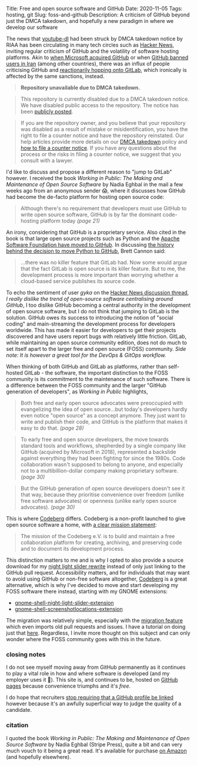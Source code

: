 Title: Free and open source software and GitHub
Date: 2020-11-05
Tags: hosting, git
Slug: foss-and-github
Description: A criticism of GitHub beyond just the DMCA takedown, and hopefully a new paradigm in where we develop our software

The news that [youtube-dl](https://youtube-dl.org/) had been struck by DMCA takedown notice by RIAA has been circulating in many tech circles such as [Hacker News](https://news.ycombinator.com/item?id=24872911), inviting regular criticism of GitHub and the volatility of software hosting platforms. Akin to [when Microsoft acquired GitHub](https://news.ycombinator.com/item?id=17221527) or when [GitHub banned users in Iran](https://news.ycombinator.com/item?id=20542731) (among other countries), there was an influx of people criticising GitHub and [reactionarily hopping onto GitLab](https://twitter.com/gitlabstatus/status/1003887898142367744), which ironically is affected by the same sanctions, instead.

> **Repository unavailable due to DMCA takedown.**

> This repository is currently disabled due to a DMCA takedown notice. We have disabled public access to the repository. The notice has been [publicly posted](https://github.com/github/dmca/blob/master/2020/10/2020-10-23-RIAA.md).

> If you are the repository owner, and you believe that your repository was disabled as a result of mistake or misidentification, you have the right to file a counter notice and have the repository reinstated. Our help articles provide more details on our [DMCA takedown](https://docs.github.com/articles/dmca-takedown-policy) policy and [how to file a counter notice](https://docs.github.com/articles/guide-to-submitting-a-dmca-counter-notice). If you have any questions about the process or the risks in filing a counter notice, we suggest that you consult with a lawyer.

I'd like to discuss and propose a different reason to "jump to GitLab" however. I received the book <cite>Working in Public: The Making and Maintenance of Open Source Software</cite> by Nadia Eghbal in the mail a few weeks ago from an anonymous sender 😱, where it discusses how GitHub had become the de-facto platform for hosting open source code:

> Although there's no requirement that developers must use GitHub to write open source software, GitHub is by far the dominant code-hosting platform today *(page 21)*

An irony, considering that GitHub is a proprietary service. Also cited in the book is that large open source projects such as Python and the [Apache Software Foundation have moved to GitHub](https://github.blog/2019-04-29-apache-joins-github-community/). In discussing [the history behind the decision to move Python to GitHub](https://snarky.ca/the-history-behind-the-decision-to-move-python-to-github/), Brett Cannon said:

> ...there was no killer feature that GitLab had. Now some would argue that the fact GitLab is open source is its killer feature. But to me, the development process is more important than worrying whether a cloud-based service publishes its source code.

To echo the sentiment of user *gyka* on the [Hacker News discussion thread](https://news.ycombinator.com/item?id=13615139), *I really dislike the trend of open-source software centralising around GitHub*, I too dislike GitHub becoming a central authority in the development of open source software, but I do not think that jumping to GitLab is the solution. GitHub owes its success to introducing the notion of "social coding" and main-streaming the development process for developers worldwide. This has made it easier for developers to get their projects discovered and have users report bugs with relatively little friction. GitLab, while maintaining an open source community edition, does not do much to set itself apart to the larger free and open source (FOSS) community. *Side note: It is however a great tool for the DevOps & GitOps workflow.*

When thinking of both GitHub and GitLab as platforms, rather than self-hosted GitLab - the software, the important distinction to the FOSS community is its commitment to the maintenance of such software. There is a difference between the FOSS community and the larger "GitHub generation of developers", as *Working in Public* highlights,

> Both free and early open source advocates were preoccupied with evangelizing the idea of open source...but today's developers hardly even notice "open source" as a concept anymore. They just want to write and publish their code, and GitHub is the platform that makes it easy to do that. *(page 28)*

> To early free and open source developers, the move towards standard tools and workflows, shepherded by a single company like GitHub (acquired by Microsoft in 2018), represented a backslide against everything they had been fighting for since the 1980s. Code collaboration wasn't supposed to belong to anyone, and especially not to a multibillion-dollar company making proprietary software. *(page 30)*

> But the GitHub generation of open source developers doesn't see it that way, because they prioritise convenience over freedom (unlike free software advocates) or openness (unlike early open source advocates). *(page 30)*

This is where [Codeberg](https://codeberg.org/) differs. Codeberg is a non-profit launched to give open source software a home, with [a clear mission statement](https://blog.codeberg.org/codebergorg-launched.html):

> The mission of the Codeberg e.V. is to build and maintain a free collaboration platform for creating, archiving, and preserving code and to document its development process.

This distinction matters to me and is why I opted to also provide a source download for my [night light slider rewrite](/rewriting-night-light.html) instead of only just linking to the GitHub pull request. Accessibility matters, and for individuals that may want to avoid using GitHub or non-free software altogether, [Codeberg](https://codeberg.org/) is a great alternative, which is why I've decided to move and start developing my FOSS software there instead, starting with my GNOME extensions:

- [gnome-shell-night-light-slider-extension](https://codeberg.org/kiyui/gnome-shell-night-light-slider-extension)
- [gnome-shell-screenshotlocations-extension](https://codeberg.org/kiyui/gnome-shell-screenshotlocations-extension)

The migration was relatively simple, especially with the [migration feature](https://docs.gitea.io/en-us/migrations-interfaces/) which even imports old pull requests and issues. I have a tutorial on doing just that [here](/github-to-codeberg-howto.html). Regardless, I invite more thought on this subject and can only wonder where the FOSS community goes with this in the future.

### closing notes

I do not see myself moving away from GitHub permanently as it continues to play a vital role in how and where software is developed (and my employer uses it 🤷). This site is, and continues to be, hosted on [GitHub pages](https://pages.github.com/) because convenience triumphs and it's _free_.

I do hope that recruiters [stop requiring that a GitHub profile be linked](https://news.ycombinator.com/item?id=19413348) however because it's an awfully superficial way to judge the quality of a candidate.

### citation

I quoted the book <cite>Working in Public: The Making and Maintenance of Open Source Software</cite> by Nadia Eghbal (Stripe Press), quite a bit and can very much vouch to it being a great read. It's available for purchase [on Amazon](https://www.amazon.com/dp/0578675862/) (and hopefully elsewhere).
